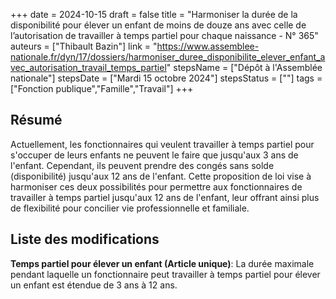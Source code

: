+++
date = 2024-10-15
draft = false
title = "Harmoniser la durée de la disponibilité pour élever un enfant de moins de douze ans avec celle de l’autorisation de travailler à temps partiel pour chaque naissance - N° 365"
auteurs = ["Thibault Bazin"]
link = "https://www.assemblee-nationale.fr/dyn/17/dossiers/harmoniser_duree_disponibilite_elever_enfant_avec_autorisation_travail_temps_partiel"
stepsName = ["Dépôt à l'Assemblée nationale"]
stepsDate = ["Mardi 15 octobre 2024"]
stepsStatus = [""]
tags = ["Fonction publique","Famille","Travail"]
+++

## Résumé

Actuellement, les fonctionnaires qui veulent travailler à temps partiel pour s'occuper de leurs enfants ne peuvent le faire que jusqu'aux 3 ans de l'enfant. Cependant, ils peuvent prendre des congés sans solde (disponibilité) jusqu'aux 12 ans de l'enfant. Cette proposition de loi vise à harmoniser ces deux possibilités pour permettre aux fonctionnaires de travailler à temps partiel jusqu'aux 12 ans de l'enfant, leur offrant ainsi plus de flexibilité pour concilier vie professionnelle et familiale.

## Liste des modifications

**Temps partiel pour élever un enfant (Article unique)**: La durée maximale pendant laquelle un fonctionnaire peut travailler à temps partiel pour élever un enfant est étendue de 3 ans à 12 ans.
